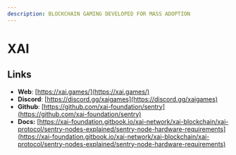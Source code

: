 ```yaml
---
description: BLOCKCHAIN GAMING DEVELOPED FOR MASS ADOPTION
---
```


# XAI

## Links

* **Web**: [https://xai.games/](https://xai.games/)
* **Discord**: [https://discord.gg/xaigames](https://discord.gg/xaigames)
* **Github**: [https://github.com/xai-foundation/sentry](https://github.com/xai-foundation/sentry)
* **Docs:** [https://xai-foundation.gitbook.io/xai-network/xai-blockchain/xai-protocol/sentry-nodes-explained/sentry-node-hardware-requirements](https://xai-foundation.gitbook.io/xai-network/xai-blockchain/xai-protocol/sentry-nodes-explained/sentry-node-hardware-requirements)



